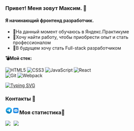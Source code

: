 ### Привет! Меня зовут Максим. 👋
#### Я начинающий фронтенд разработчик.

- 💪На данный момент обучаюсь в Яндекс.Практикуме
- 📄Хочу найти работу, чтобы приобрести опыт и стать профессионалом
- 🍙В будущем хочу стать Full-stack разработчиком

**💣Мой стек:**


![HTML5](https://img.shields.io/badge/html5-%23E34F26.svg?style=for-the-badge&logo=html5&logoColor=white)
![CSS3](https://img.shields.io/badge/css3-%231572B6.svg?style=for-the-badge&logo=css3&logoColor=white)
![JavaScript](https://img.shields.io/badge/javascript-%23323330.svg?style=for-the-badge&logo=javascript&logoColor=%23F7DF1E)
![React](https://img.shields.io/badge/react-%2320232a.svg?style=for-the-badge&logo=react&logoColor=%2361DAFB)  
![Git](https://img.shields.io/badge/git-%23F05033.svg?style=for-the-badge&logo=git&logoColor=white)
![Webpack](https://img.shields.io/badge/webpack-%238DD6F9.svg?style=for-the-badge&logo=webpack&logoColor=black)

[![Typing SVG](https://readme-typing-svg.demolab.com?font=Fira+Code&size=14&pause=100&color=3BB08F&width=435&lines=%D0%AF+%D0%BB%D1%8E%D0%B1%D0%BB%D1%8E+JS%2C+%D0%BD%D0%BE+%D0%BA%D0%BE%D1%82%D0%B8%D0%BA%D0%BE%D0%B2+%D1%81%D0%B8%D0%BB%D1%8C%D0%BD%D0%B5%D0%B5.;%D0%A0%D0%B0%D0%B1%D0%BE%D1%82%D0%B0%D0%B5%D1%82%3F+%D0%9D%D0%B5+%D1%82%D1%80%D0%BE%D0%B3%D0%B0%D0%B9.;%D0%9B%D0%B5%D0%BD%D1%8C+%E2%80%94+%D0%B3%D0%BB%D0%B0%D0%B2%D0%BD%D0%BE%D0%B5+%D0%B4%D0%BE%D1%81%D1%82%D0%BE%D0%B8%D0%BD%D1%81%D1%82%D0%B2%D0%BE+%D0%BF%D1%80%D0%BE%D0%B3%D1%80%D0%B0%D0%BC%D0%BC%D0%B8%D1%81%D1%82%D0%B0.;5+%2B+5+%3D+55)](https://git.io/typing-svg)


### Контакты 📩
<a href="https://t.me/troshenkovmaksim">
  <img align="left" alt="Troshenkov Telegram" width="22px" src="./icon/telegram.svg" />
</a>
<a href="mailto:MaksTheMoscow@yandex.ru">
  <img align="left" alt="Troshenkov Mail" width="22px" src="./icon/mail.svg" />
</a>

### Моя статистика📝
<div>
<a href="https://github-readme-stats.vercel.app/api?username=MaksimTroshenkov&hide=contribs&show_icons=true">
  <img  align="left" height="130" style="margin-right: 10px" src="https://github-readme-stats.vercel.app/api?username=MaksimTroshenkov&hide=contribs&show_icons=true" />
</a>
<a href="https://github-readme-stats.vercel.app/api/top-langs/?username=MaksimTroshenkov&layout=compact">
  <img align="left" height="130" src="https://github-readme-stats.vercel.app/api/top-langs/?username=MaksimTroshenkov&layout=compact" />
</a>
</div>
